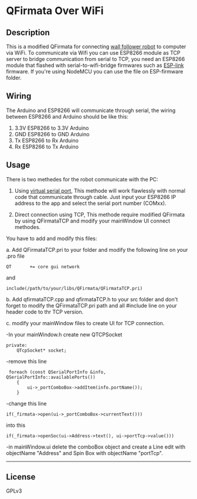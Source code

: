 QFirmata Over WiFi
===
Description
---
This is a modified QFirmata for connecting [wall follower robot](<https://github.com/rusmanr/QFirmataWallFollower>) to computer via WiFi.
To communicate via Wifi you can use ESP8266 module as TCP server to bridge communication from serial to TCP, you need an ESP8266 module that flashed with serial-to-wifi-bridge firmwares such as [ESP-link](<https://github.com/jeelabs/esp-link>) firmware. If you're using NodeMCU you can use the file on ESP-firmware folder. 





Wiring
---
The Arduino and ESP8266 will communicate through serial, the wiring between ESP8266 and Arduino should be like this:
1. 3.3V ESP8266 to 3.3V Arduino
2. GND  ESP8266 to GND  Arduino
3. Tx   ESP8266 to Rx   Arduino
4. Rx   ESP8266 to Tx   Arduino

Usage
---
There is two methedes for the robot communicate with the PC:
1. Using [virtual serial port](<https://www.hw-group.com/software/hw-vsp3-virtual-serial-port>), This methode will work flawlessly with normal code that communicate through cable. Just input your ESP8266 IP address to the app and select the serial port number (COMxx).


2. Direct connection using TCP, This methode require modified QFirmata by using QFirmataTCP and modify your mainWindow UI connect methodes.

You have to add and modify this files:

a. Add QFirmataTCP.pri to your folder and modify the following line on your .pro file
```
QT       += core gui network
```

and

```
include(/path/to/your/libs/QFirmata/QFirmataTCP.pri)
```
b. Add qfirmataTCP.cpp and qfirmataTCP.h to your src folder and don't forget to modify the QFirmataTCP.pri path and all #include line on your header code to thr TCP version.

c. modify your mainWindow files to create UI for TCP connection.

-In your mainWindow.h create new QTCPSocket
```
private:
    QTcpSocket* socket;
```
    
-remove this line

```
 foreach (const QSerialPortInfo &info, QSerialPortInfo::availablePorts())
    {
        ui->_portComboBox->addItem(info.portName());
    }
```
-change this line
```
if(_firmata->open(ui->_portComboBox->currentText()))
```
into this
```
if(_firmata->openSoc(ui->Address->text(), ui->portTcp->value()))
```
-in mainWindow.ui delete the comboBox object and create a Line edit with objectName "Address" and Spin Box with objectName "portTcp".


---
License
---
GPLv3
